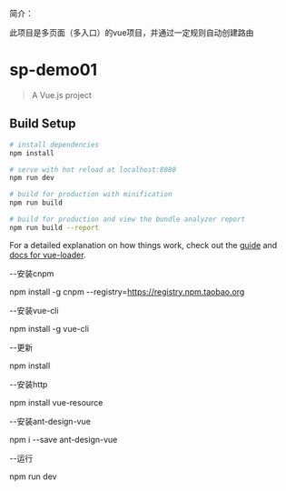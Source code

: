 简介：

此项目是多页面（多入口）的vue项目，并通过一定规则自动创建路由

# sp-demo01

> A Vue.js project

## Build Setup

``` bash
# install dependencies
npm install

# serve with hot reload at localhost:8080
npm run dev

# build for production with minification
npm run build

# build for production and view the bundle analyzer report
npm run build --report
```

For a detailed explanation on how things work, check out the [guide](http://vuejs-templates.github.io/webpack/) and [docs for vue-loader](http://vuejs.github.io/vue-loader).


--安装cnpm

npm install -g cnpm --registry=https://registry.npm.taobao.org

--安装vue-cli

npm install -g vue-cli

--更新

npm install

--安装http

npm install vue-resource

--安装ant-design-vue

npm i --save ant-design-vue

--运行

npm run dev
